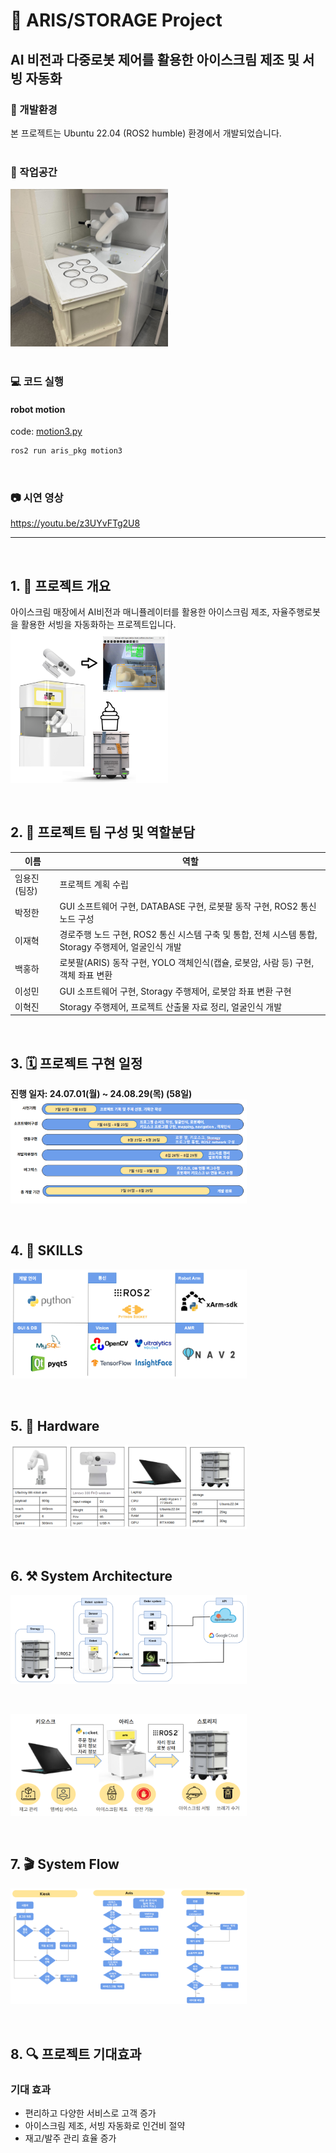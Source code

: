 🍦 ARIS/STORAGE Project
===
AI 비전과 다중로봇 제어를 활용한 아이스크림 제조 및 서빙 자동화
---

### 🔨 개발환경
본 프로젝트는 Ubuntu 22.04 (ROS2 humble) 환경에서 개발되었습니다.   
&nbsp;

### 🦾 작업공간
<img src="image/cup_serving_1.jpg" width="50%" height="50%" title="px(픽셀) 크기 설정" alt="project_management"></img>   
&nbsp;

### 💻 코드 실행

#### **robot motion**
code: [motion3.py](aris_pkg/aris_pkg/motion3.py)
```bash
ros2 run aris_pkg motion3
```
&nbsp;

### 📷 시연 영상
https://youtu.be/z3UYvFTg2U8

---
&nbsp;

## 1. 📘 프로젝트 개요
아이스크림 매장에서 AI비전과 매니퓰레이터를 활용한 아이스크림 제조, 자율주행로봇을 활용한 서빙을 자동화하는 프로젝트입니다.   
<img src="image/250717_프로젝트 개요.png" width="50%" height="50%" title="px(픽셀) 크기 설정" alt="project_management"></img>   

&nbsp;

## 2. 👥 프로젝트 팀 구성 및 역할분담
| 이름 | 역할 |
|------|------|
| 임용진 (팀장) | 프로젝트 계획 수립 |
| 박정한 | GUI 소프트웨어 구현, DATABASE 구현, 로봇팔 동작 구현, ROS2 통신 노드 구성 |
| 이재혁 | 경로주행 노드 구현, ROS2 통신 시스템 구축 및 통합, 전체 시스템 통합, Storagy 주행제어, 얼굴인식 개발 |
| 백홍하 | 로봇팔(ARIS) 동작 구현, YOLO 객체인식(캡슐, 로봇암, 사람 등) 구현, 객체 좌표 변환 |
| 이성민 | GUI 소프트웨어 구현, Storagy 주행제어, 로봇암 좌표 변환 구현 |
| 이혁진 | Storagy 주행제어, 프로젝트 산출물 자료 정리, 얼굴인식 개발 |

&nbsp;

## 3. 🗓 프로젝트 구현 일정
**진행 일자: 24.07.01(월) ~ 24.08.29(목) (58일)**
<img src="image/250717_프로젝트 수행일정.png" width="75%" height="75%" title="px(픽셀) 크기 설정" alt="project_management"></img>

&nbsp;

## 4. 📌 SKILLS
<img src="image/250717_Skills.png" width="75%" height="75%" title="px(픽셀) 크기 설정" alt="project_management"></img>   

&nbsp;

## 5. 🤖 Hardware
<img src="image/250717_hardware.png" width="75%" height="75%" title="px(픽셀) 크기 설정" alt="system_flow"></img>

&nbsp;

## 6. ⚒️ System Architecture
<img src="image/250717_system_architecture.png" width="75%" height="75%" title="px(픽셀) 크기 설정" alt="system_flow"></img>

&nbsp;

<img src="image/250717_system_architecture2.png" width="75%" height="75%" title="px(픽셀) 크기 설정" alt="system_flow"></img>

&nbsp;

## 7. 🎬 System Flow
<img src="image/250717_system_flow.png" width="75%" height="75%" title="px(픽셀) 크기 설정" alt="system_flow"></img>

&nbsp;

## 8. 🔍 프로젝트 기대효과

### **기대 효과**
- 편리하고 다양한 서비스로 고객 증가
- 아이스크림 제조, 서빙 자동화로 인건비 절약
- 재고/발주 관리 효율 증가

&nbsp;
